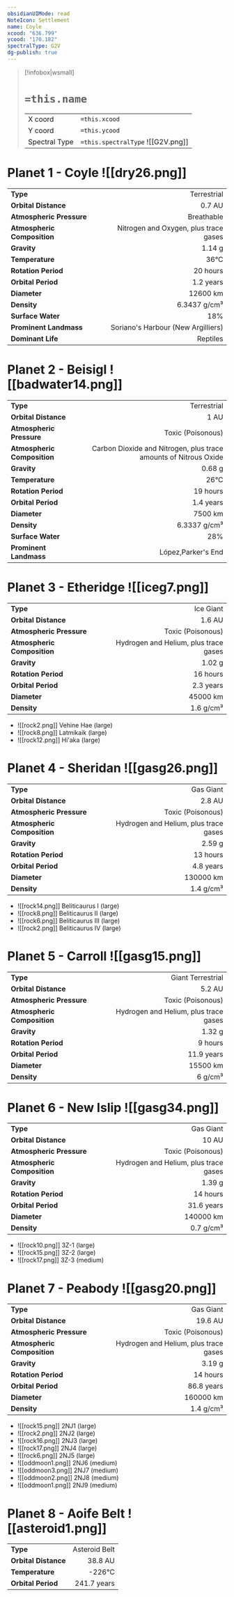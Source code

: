 ```yaml
---
obsidianUIMode: read
NoteIcon: Settlement
name: Coyle
xcood: "636.799"
ycood: "170.182"
spectralType: G2V
dg-publish: true
---
```

> [!infobox|wsmall]
> # `=this.name`
> | | |
> | - | - |
> | X coord | `=this.xcood` |
> | Y coord| `=this.ycood` |
> | Spectral Type | `=this.spectralType` ![[G2V.png]] |

# Planet 1 - Coyle ![[dry26.png]]
|                             |                           |
| --------------------------- | -------------------------:|
| **Type**                    |             Terrestrial |
| **Orbital Distance**        |   0.7 AU |
| **Atmospheric Pressure**    |       Breathable |
| **Atmospheric Composition** |      Nitrogen and Oxygen, plus trace gases |
| **Gravity**                 |        1.14 g |
| **Temperature**             |    36°C |
| **Rotation Period**         |  20 hours |
| **Orbital Period** | 1.2 years |
| **Diameter**                |      12600 km | 
| **Density**                 |    6.3437 g/cm³ |
| **Surface Water**           |           18% | 
| **Prominent Landmass**      |         Soriano's Harbour (New Argilliers) | 
| **Dominant Life**           |         Reptiles |





# Planet 2 - Beisigl ![[badwater14.png]]
|                             |                           |
| --------------------------- | -------------------------:|
| **Type**                    |             Terrestrial |
| **Orbital Distance**        |   1 AU |
| **Atmospheric Pressure**    |       Toxic (Poisonous) |
| **Atmospheric Composition** |      Carbon Dioxide and Nitrogen, plus trace amounts of Nitrous Oxide |
| **Gravity**                 |        0.68 g |
| **Temperature**             |    26°C |
| **Rotation Period**         |  19 hours |
| **Orbital Period** | 1.4 years |
| **Diameter**                |      7500 km | 
| **Density**                 |    6.3337 g/cm³ |
| **Surface Water**           |           28% | 
| **Prominent Landmass**      |         López,Parker's End | 





# Planet 3 - Etheridge ![[iceg7.png]]
|                             |                           |
| --------------------------- | -------------------------:|
| **Type**                    |             Ice Giant |
| **Orbital Distance**        |   1.6 AU |
| **Atmospheric Pressure**    |       Toxic (Poisonous) |
| **Atmospheric Composition** |      Hydrogen and Helium, plus trace gases |
| **Gravity**                 |        1.02 g |
| **Rotation Period**         |  16 hours |
| **Orbital Period** | 2.3 years |
| **Diameter**                |      45000 km | 
| **Density**                 |    1.6 g/cm³ |



- ![[rock2.png]] Vehine Hae (large)
- ![[rock8.png]] Latmikaik (large)
- ![[rock12.png]] Hi'aka (large)


# Planet 4 - Sheridan ![[gasg26.png]]
|                             |                           |
| --------------------------- | -------------------------:|
| **Type**                    |             Gas Giant |
| **Orbital Distance**        |   2.8 AU |
| **Atmospheric Pressure**    |       Toxic (Poisonous) |
| **Atmospheric Composition** |      Hydrogen and Helium, plus trace gases |
| **Gravity**                 |        2.59 g |
| **Rotation Period**         |  13 hours |
| **Orbital Period** | 4.8 years |
| **Diameter**                |      130000 km | 
| **Density**                 |    1.4 g/cm³ |



- ![[rock14.png]] Beliticaurus I (large)
- ![[rock8.png]] Beliticaurus II (large)
- ![[rock6.png]] Beliticaurus III (large)
- ![[rock2.png]] Beliticaurus IV (large)


# Planet 5 - Carroll ![[gasg15.png]]
|                             |                           |
| --------------------------- | -------------------------:|
| **Type**                    |             Giant Terrestrial |
| **Orbital Distance**        |   5.2 AU |
| **Atmospheric Pressure**    |       Toxic (Poisonous) |
| **Atmospheric Composition** |      Hydrogen and Helium, plus trace gases |
| **Gravity**                 |        1.32 g |
| **Rotation Period**         |  9 hours |
| **Orbital Period** | 11.9 years |
| **Diameter**                |      15500 km | 
| **Density**                 |    6 g/cm³ |





# Planet 6 - New Islip ![[gasg34.png]]
|                             |                           |
| --------------------------- | -------------------------:|
| **Type**                    |             Gas Giant |
| **Orbital Distance**        |   10 AU |
| **Atmospheric Pressure**    |       Toxic (Poisonous) |
| **Atmospheric Composition** |      Hydrogen and Helium, plus trace gases |
| **Gravity**                 |        1.39 g |
| **Rotation Period**         |  14 hours |
| **Orbital Period** | 31.6 years |
| **Diameter**                |      140000 km | 
| **Density**                 |    0.7 g/cm³ |



- ![[rock10.png]] 3Z-1 (large)
- ![[rock15.png]] 3Z-2 (large)
- ![[rock17.png]] 3Z-3 (medium)


# Planet 7 - Peabody ![[gasg20.png]]
|                             |                           |
| --------------------------- | -------------------------:|
| **Type**                    |             Gas Giant |
| **Orbital Distance**        |   19.6 AU |
| **Atmospheric Pressure**    |       Toxic (Poisonous) |
| **Atmospheric Composition** |      Hydrogen and Helium, plus trace gases |
| **Gravity**                 |        3.19 g |
| **Rotation Period**         |  14 hours |
| **Orbital Period** | 86.8 years |
| **Diameter**                |      160000 km | 
| **Density**                 |    1.4 g/cm³ |



- ![[rock15.png]] 2NJ1 (large)
- ![[rock2.png]] 2NJ2 (large)
- ![[rock16.png]] 2NJ3 (large)
- ![[rock17.png]] 2NJ4 (large)
- ![[rock6.png]] 2NJ5 (large)
- ![[oddmoon1.png]] 2NJ6 (medium)
- ![[oddmoon3.png]] 2NJ7 (medium)
- ![[oddmoon2.png]] 2NJ8 (medium)
- ![[oddmoon1.png]] 2NJ9 (medium)


# Planet 8 - Aoife Belt ![[asteroid1.png]]
|                             |                           |
| --------------------------- | -------------------------:|
| **Type**                    |             Asteroid Belt |
| **Orbital Distance**        |   38.8 AU |
| **Temperature**             |    -226°C |
| **Orbital Period** | 241.7 years |





